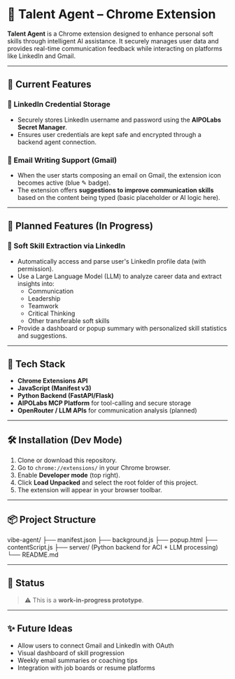 # 🧠 Talent Agent – Chrome Extension

**Talent Agent** is a Chrome extension designed to enhance personal soft skills through intelligent AI assistance. It securely manages user data and provides real-time communication feedback while interacting on platforms like LinkedIn and Gmail.

---

## 🚀 Current Features

### 🔐 LinkedIn Credential Storage
- Securely stores LinkedIn username and password using the **AIPOLabs Secret Manager**.
- Ensures user credentials are kept safe and encrypted through a backend agent connection.

### 📧 Email Writing Support (Gmail)
- When the user starts composing an email on Gmail, the extension icon becomes active (blue ✎ badge).
- The extension offers **suggestions to improve communication skills** based on the content being typed (basic placeholder or AI logic here).

---

## 🎯 Planned Features (In Progress)

### 🧾 Soft Skill Extraction via LinkedIn
- Automatically access and parse user's LinkedIn profile data (with permission).
- Use a Large Language Model (LLM) to analyze career data and extract insights into:
  - Communication
  - Leadership
  - Teamwork
  - Critical Thinking
  - Other transferable soft skills
- Provide a dashboard or popup summary with personalized skill statistics and suggestions.

---

## 🔧 Tech Stack

- **Chrome Extensions API**
- **JavaScript (Manifest v3)**
- **Python Backend (FastAPI/Flask)**
- **AIPOLabs MCP Platform** for tool-calling and secure storage
- **OpenRouter / LLM APIs** for communication analysis (planned)

---

## 🛠️ Installation (Dev Mode)

1. Clone or download this repository.
2. Go to `chrome://extensions/` in your Chrome browser.
3. Enable **Developer mode** (top right).
4. Click **Load Unpacked** and select the root folder of this project.
5. The extension will appear in your browser toolbar.

---

## 📦 Project Structure
vibe-agent/
├── manifest.json
├── background.js
├── popup.html
├── contentScript.js
├── server/ (Python backend for ACI + LLM processing)
└── README.md

---

## 🧪 Status

> ⚠️ This is a **work-in-progress prototype**.

---

## ✨ Future Ideas

- Allow users to connect Gmail and LinkedIn with OAuth
- Visual dashboard of skill progression
- Weekly email summaries or coaching tips
- Integration with job boards or resume platforms
